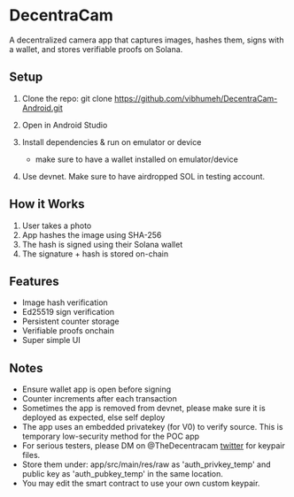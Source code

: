 # DecentraCam 

A decentralized camera app that captures images, hashes them, signs with a wallet, and stores verifiable proofs on Solana.

## Setup

1. Clone the repo:
   git clone https://github.com/vibhumeh/DecentraCam-Android.git

2. Open in Android Studio

3. Install dependencies & run on emulator or device
   - make sure to have a wallet installed on emulator/device

4. Use devnet. Make sure to have airdropped SOL in testing account.

## How it Works

1. User takes a photo
2. App hashes the image using SHA-256
3. The hash is signed using their Solana wallet
4. The signature + hash is stored on-chain

## Features

- Image hash verification
- Ed25519 sign verification
- Persistent counter storage
- Verifiable proofs onchain
- Super simple UI

## Notes

- Ensure wallet app is open before signing
- Counter increments after each transaction
- Sometimes the app is removed from devnet, please make sure it is deployed as expected, else self deploy
- The app uses an embedded privatekey (for V0) to verify source. This is temporary low-security method for the POC app 
- For serious testers, please DM on @TheDecentracam [twitter](https://x.com/TheDecentracam) for keypair files.
- Store them under: app/src/main/res/raw as 'auth_privkey_temp' and public key as 'auth_pubkey_temp' in the same location.
- You may edit the smart contract to use your own custom keypair.

